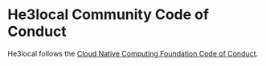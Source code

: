 # He3local Community Code of Conduct

He3local follows the [Cloud Native Computing Foundation Code of Conduct](https://github.com/cncf/foundation/blob/master/code-of-conduct.md).
